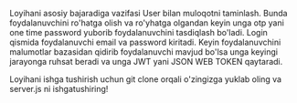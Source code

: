 Loyihani asosiy bajaradiga vazifasi User bilan muloqotni taminlash.
Bunda foydalanuvchini ro'hatga olish va ro'yhatga olgandan keyin unga otp yani one time password yuborib 
foydalanuvchini tasdiqlash bo'ladi. 
Login qismida foydalanuvchi email va password kiritadi. Keyin foydalanuvchini malumotlar bazasidan qidirib 
foydalanuvchi mavjud bo'lsa unga keyingi jarayonga ruhsat beradi va unga JWT yani JSON WEB TOKEN qaytaradi.


Loyihani ishga tushirish uchun git clone orqali o'zingizga yuklab oling va server.js ni ishgatushiring!
